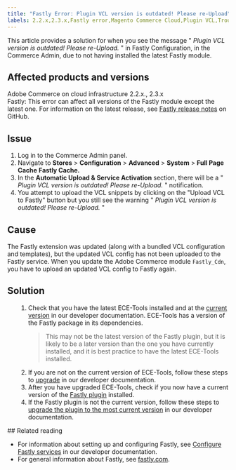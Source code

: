 ```yaml
---
title: "Fastly Error: Plugin VCL version is outdated! Please re-Upload"
labels: 2.2.x,2.3.x,Fastly error,Magento Commerce Cloud,Plugin VCL,Troubleshooting,VCL snippets,ece-tools,how to,Adobe Commerce,cloud infrastructure,on-premises
---
```


This article provides a solution for when you see the message " *Plugin VCL version is outdated! Please re-Upload.* " in Fastly Configuration, in the Commerce Admin, due to not having installed the latest Fastly module.

## Affected products and versions

Adobe Commerce on cloud infrastructure 2.2.x., 2.3.x<br>
Fastly: This error can affect all versions of the Fastly module except the latest one. For information on the latest release, see [Fastly release notes](https://github.com/fastly/fastly-magento2/releases) on GitHub.

## Issue

1. Log in to the Commerce Admin panel.
1. Navigate to **Stores** > **Configuration** > **Advanced** > **System** > **Full Page Cache**   **Fastly Cache.**
1. In the **Automatic Upload & Service Activation** section, there will be a " *Plugin VCL version is outdated! Please re-Upload.* " notification.
1. You attempt to upload the VCL snippets by clicking on the "Upload VCL to Fastly" button but you still see the warning " *Plugin VCL version is outdated! Please re-Upload.* "

## Cause

The Fastly extension was updated (along with a bundled VCL configuration and templates), but the updated VCL config has not been uploaded to the Fastly service. When you update the Adobe Commerce module `Fastly_Cdn`, you have to upload an updated VCL config to Fastly again.

## Solution

<ol><ol>
<li>Check that you have the latest ECE-Tools installed and at the <a href="https://devdocs.magento.com/guides/v2.2/cloud/release-notes/cloud-tools.html">current version</a> in our developer documentation. ECE-Tools has a version of the Fastly package in its dependencies.<div class="info"><blockquote>This may not be the latest version of the Fastly plugin, but it is likely to be a later version than the one you have currently installed, and it is best practice to have the latest ECE-Tools installed.</blockquote></div>
</li>
<li>If you are not on the current version of ECE-Tools, follow these steps to <a href="https://devdocs.magento.com/guides/v2.2/cloud/project/ece-tools-update.html">upgrade</a> in our developer documentation.</li>
<li>After you have upgraded ECE-Tools, check if you now have a current version of the <a href="https://github.com/fastly/fastly-magento2/tree/master/etc/vcl_snippets">Fastly plugin</a> installed.</li>
<li>If the Fastly plugin is not the current version, follow these steps to <a href="https://devdocs.magento.com/guides/v2.3/cloud/cdn/configure-fastly.html#upgrade" title="Follow link">upgrade the plugin to the most current version</a> in our developer documentation.</li>
</ol></ol>
## Related reading

* For information about setting up and configuring Fastly, see [Configure Fastly services](https://devdocs.magento.com/guides/v2.3/cloud/cdn/cloud-fastly.html) in our developer documentation.
* For general information about Fastly, see [fastly.com](https://www.fastly.com/).
